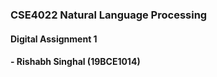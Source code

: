 ### CSE4022 Natural Language Processing
#### Digital Assignment 1
#### - Rishabh Singhal (19BCE1014)
